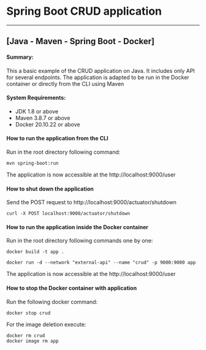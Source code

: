 # Spring Boot CRUD application

---
[Java - Maven - Spring Boot - Docker]
---

#### Summary:

This a basic example of the CRUD application on Java.
It includes only API for several endpoints.
The application is adapted to be run in the Docker container or directly from the CLI using Maven
#### System Requirements:

* JDK 1.8 or above
* Maven 3.8.7 or above
* Docker 20.10.22 or above

#### How to run the application from the CLI
Run in the root directory following command:

    mvn spring-boot:run

The application is now accessible at the http://localhost:9000/user

#### How to shut down the application
Send the POST request to http://localhost:9000/actuator/shutdown

    curl -X POST localhost:9000/actuator/shutdown

#### How to run the application inside the Docker container
Run in the root directory following commands one by one:

    docker build -t app .

    docker run -d --network "external-api" --name "crud" -p 9000:9000 app

The application is now accessible at the http://localhost:9000/user

#### How to stop the Docker container with application
Run the following docker command:

    docker stop crud

For the image deletion execute:

    docker rm crud
    docker image rm app
